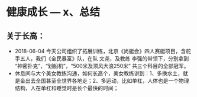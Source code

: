 # 健康成长 — x、总结

## 关于长高：
- 2018-06-04 今天公司组织了拓展训练，北京《尚艇会》四人赛艇项目，含舵手五人，我们《全民暴富》队，在队 文尧，及教练 李强的带领下，分别拿到 “神密扑克”，“划船机”，“500米及顶风大浪250米” 共三个科目的全部冠军。
- 休息间与大个美女教练沟通，如何长高个，美女教练讲到：1、多换水土，就是金出去全国甚至全世界各地走；2、多运动，比如单杠，人体也是一个物理结构，人在单杠和睡觉时是长个最快的时间；


















